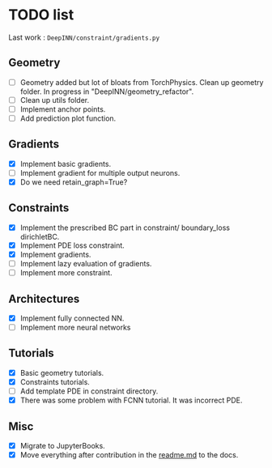 # TODO list

Last work : `DeepINN/constraint/gradients.py`
## Geometry
- [ ] Geometry added but lot of bloats from TorchPhysics. Clean up geometry folder. In progress in "DeepINN/geometry_refactor".
- [ ] Clean up utils folder.
- [ ] Implement anchor points.
- [ ] Add prediction plot function.

## Gradients
- [x] Implement basic gradients.
- [ ] Implement gradient for multiple output neurons.
- [x] Do we need retain_graph=True?

## Constraints
- [X] Implement the prescribed BC part in constraint/ boundary_loss dirichletBC.
- [X] Implement PDE loss constraint.
- [x] Implement gradients.
- [ ] Implement lazy evaluation of gradients.
- [ ] Implement more constraint.

## Architectures
- [x] Implement fully connected NN.
- [ ] Implement more neural networks

## Tutorials
- [x] Basic geometry tutorials.
- [x] Constraints tutorials.
- [ ] Add template PDE in constraint directory.
- [x] There was some problem with FCNN tutorial. It was incorrect PDE.

## Misc
- [x] Migrate to JupyterBooks. 
- [x] Move everything after contribution in the [readme.md](readme.md) to the docs.